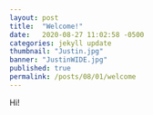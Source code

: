 ```yaml
---
layout: post
title:  "Welcome!"
date:   2020-08-27 11:02:58 -0500
categories: jekyll update
thumbnail: "Justin.jpg"
banner: "JustinWIDE.jpg"
published: true
permalink: /posts/08/01/welcome
---
```


Hi!